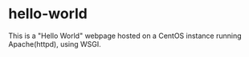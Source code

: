 # hello-world
This is a "Hello World" webpage hosted on a CentOS instance running Apache(httpd), using WSGI.
